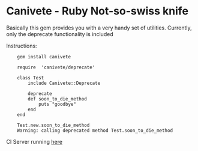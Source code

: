 # Canivete - Ruby Not-so-swiss knife

Basically this gem provides you with a very handy set of utilities. Currently, only the deprecate functionality is included

Instructions:

		gem install canivete

		require  'canivete/deprecate'

		class Test
			include Canivete::Deprecate

			deprecate
			def soon_to_die_method
				puts "goodbye"
			end
		end

		Test.new.soon_to_die_method
		Warning: calling deprecated method Test.soon_to_die_method

CI Server running [here](http://ci.theros.info)
